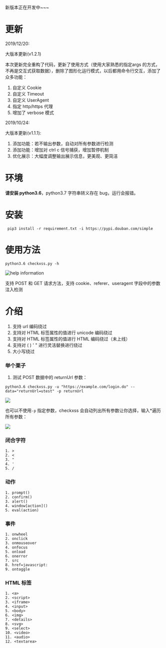 新版本正在开发中~~~


# 更新
2019/12/20:

大版本更新(v1.2.1)

本次更新完全重构了代码，更新了使用方式（使用大家熟悉的指定args 的方式，不再是交互式获取数据），删除了图形化运行模式，以后都用命令行交互，添加了众多功能：
1. 自定义 Cookie
2. 自定义 Timeout
3. 自定义 UserAgent
4. 指定 http/https 代理
5. 增加了 verbose 模式

2019/10/24:

大版本更新(v1.1.1):
1. 添加功能：若不输出参数，自动对所有参数进行检测
2. 添加功能：增加对 ctrl c 信号捕获，增加暂停机制
3. 优化展示：大幅度调整输出展示信息，更美观、更简洁

# 环境
**请安装 python3.6**，python3.7 字符串转义存在 bug，运行会报错。

# 安装
`
pip3 install -r requirement.txt -i https://pypi.douban.com/simple`

# 使用方法
`python3.6 checkxss.py -h`

![help information](https://i.loli.net/2019/12/20/orA92adSUWv7Ofm.png)

支持 POST 和 GET 请求方法，支持 cookie、referer、useragent 字段中的参数注入检测



# 介绍

1. 支持 url 编码绕过
2. 支持对 HTML 标签属性的值进行 unicode 编码绕过
3. 支持对 HTML 标签属性的值进行 HTML 编码绕过（未上线）
4. 支持对 ( ) ' " 进行灵活替换进行绕过
5. 大小写绕过
### 举个栗子
1. 测试 POST 数据中的 returnUrl 参数：

`python3.6 checkxss.py -u "https://example.com/login.do" --data="returnUrl=utest" -p returnUrl` 

![](https://i.loli.net/2019/12/20/8Nct5Zay3f1RDHz.png)

也可以不使用`-p` 指定参数，checkxss 会自动列出所有参数让你选择，输入*遍历所有参数：

![](https://i.loli.net/2019/12/20/8fNpzW5Z4VuJPmi.png)


### 闭合字符
```
1. >
2. <
3. "
4. '
5. /
```

### 动作
```
1. prompt()
2. confirm()
3. alert()
4. window[action]()
5. eval(action)
```
### 事件
```
1. onwheel
2. onclick
3. onmouseover
4. onfocus
5. onload
6. onerror
7. src
8. href=javascript:
9. ontoggle
```
### HTML 标签
```
1. <a>
2. <script>
3. <iframe>
4. <input>
5. <body>
6. <img>
7. <details>
8. <svg>
9. <select>
10. <video>
11. <audio>
12. <textarea> 
```
